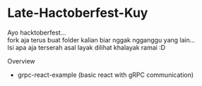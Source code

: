 # Late-Hactoberfest-Kuy
Ayo hacktoberfest...  
fork aja terus buat folder kalian biar nggak ngganggu yang lain...  
Isi apa aja terserah asal layak dilihat khalayak ramai :D


Overview
* grpc-react-example (basic react with gRPC communication)
